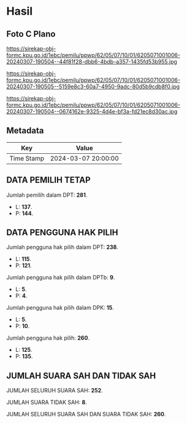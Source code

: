 # Hasil

## Foto C Plano

https://sirekap-obj-formc.kpu.go.id/1ebc/pemilu/ppwp/62/05/07/10/01/6205071001006-20240307-190504--44f81f28-dbb6-4bdb-a357-1435fd53b955.jpg

https://sirekap-obj-formc.kpu.go.id/1ebc/pemilu/ppwp/62/05/07/10/01/6205071001006-20240307-190505--5159e8c3-60a7-4950-9adc-80d5b9cdb8f0.jpg

https://sirekap-obj-formc.kpu.go.id/1ebc/pemilu/ppwp/62/05/07/10/01/6205071001006-20240307-190504--0674162e-9325-4d4e-bf3a-fd21ec8d30ac.jpg


## Metadata

| Key        | Value               |
| ---------- | ------------------- |
| Time Stamp | 2024-03-07 20:00:00 |


## DATA PEMILIH TETAP

Jumlah pemilih dalam DPT: **281**.
 * L: **137**.
 * P: **144**.

## DATA PENGGUNA HAK PILIH

Jumlah pengguna hak pilih dalam DPT: **238**.
 * L: **115**.
 * P: **121**.

Jumlah pengguna hak pilih dalam DPTb: **9**.
 * L: **5**.
 * P: **4**.

Jumlah pengguna hak pilih dalam DPK: **15**.
 * L: **5**.
 * P: **10**.

Jumlah pengguna hak pilih: **260**.
 * L: **125**.
 * P: **135**.

## JUMLAH SUARA SAH DAN TIDAK SAH

JUMLAH SELURUH SUARA SAH: **252**.

JUMLAH SUARA TIDAK SAH: **8**.

JUMLAH SELURUH SUARA SAH DAN SUARA TIDAK SAH: **260**.


